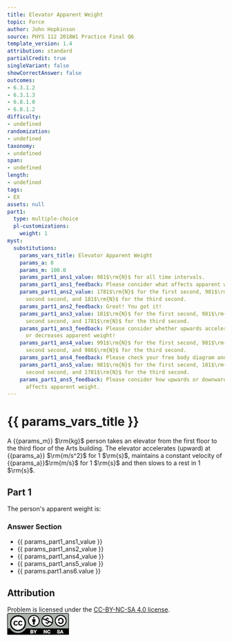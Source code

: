 ```yaml
---
title: Elevator Apparent Weight
topic: Force
author: John Hopkinson
source: PHYS 112 2018W1 Practice Final Q6
template_version: 1.4
attribution: standard
partialCredit: true
singleVariant: false
showCorrectAnswer: false
outcomes:
- 6.3.1.2
- 6.3.1.3
- 6.8.1.0
- 6.8.1.2
difficulty:
- undefined
randomization:
- undefined
taxonomy:
- undefined
span:
- undefined
length:
- undefined
tags:
- EX
assets: null
part1:
  type: multiple-choice
  pl-customizations:
    weight: 1
myst:
  substitutions:
    params_vars_title: Elevator Apparent Weight
    params_a: 8
    params_m: 100.0
    params_part1_ans1_value: 981$\rm{N}$ for all time intervals.
    params_part1_ans1_feedback: Please consider what affects apparent weight.
    params_part1_ans2_value: 1781$\rm{N}$ for the first second, 981$\rm{N}$ for the
      second second, and 181$\rm{N}$ for the third second.
    params_part1_ans2_feedback: Great! You got it!
    params_part1_ans3_value: 181$\rm{N}$ for the first second, 981$\rm{N}$ for the
      second second, and 1781$\rm{N}$ for the third second.
    params_part1_ans3_feedback: Please consider whether upwards acceleration increases
      or decreases apparent weight!
    params_part1_ans4_value: 991$\rm{N}$ for the first second, 981$\rm{N}$ for the
      second second, and 986$\rm{N}$ for the third second.
    params_part1_ans4_feedback: Please check your free body diagram and calculations!
    params_part1_ans5_value: 981$\rm{N}$ for the first second, 181$\rm{N}$ for the
      second second, and 1781$\rm{N}$ for the third second.
    params_part1_ans5_feedback: Please consider how upwards or downwards acceleration
      affects apparent weight.
---
```

# {{ params_vars_title }}
A {{params_m}} $\rm{kg}$ person takes an elevator from the first floor to the third floor of the Arts building. The elevator accelerates (upward) at {{params_a}} $\rm{m/s^2}$ for 1 $\rm{s}$, maintains a constant velocity of {{params_a}}$\rm{m/s}$ for 1 $\rm{s}$ and then slows to a rest in 1 $\rm{s}$.

## Part 1

The person's apparent weight is:

### Answer Section

- {{ params_part1_ans1_value }}
- {{ params_part1_ans2_value }}
- {{ params_part1_ans4_value }}
- {{ params_part1_ans5_value }}
- {{ params.part1.ans6.value }}

## Attribution

Problem is licensed under the [CC-BY-NC-SA 4.0 license](https://creativecommons.org/licenses/by-nc-sa/4.0/).<br> ![The Creative Commons 4.0 license requiring attribution-BY, non-commercial-NC, and share-alike-SA license.](https://raw.githubusercontent.com/firasm/bits/master/by-nc-sa.png)